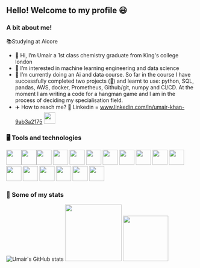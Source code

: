 ## Hello! Welcome to my profile :smiley:
### A bit about me!
:books:Studying at Aicore

- 👋 Hi, I’m Umair a 1st class chemistry graduate from King's college london
- 👀 I’m interested in machine learning engineering and data science
- 🌱 I’m currently doing an Ai and data course. So far in the course I have successfully completed two projects (:dancer:) and learnt to use: python, SQL, pandas, AWS, docker, Prometheus, Github/git, numpy and CI/CD. At the moment I am writing a code for a hangman game and I am in the process of deciding my specialisation field.
- :airplane: How to reach me?  :raised_hands:
Linkedin = www.linkedin.com/in/umair-khan-9ab3a2175 <img height=30 src="https://cdn.jsdelivr.net/gh/devicons/devicon/icons/linkedin/linkedin-original.svg" />
          

### :desktop_computer: Tools and technologies

<img height=40 src="https://cdn.jsdelivr.net/gh/devicons/devicon/icons/python/python-original.svg"/><img height=40 src="https://cdn.jsdelivr.net/gh/devicons/devicon/icons/git/git-plain.svg"/><img height=40 src="https://cdn.jsdelivr.net/gh/devicons/devicon/icons/github/github-original.svg"/>
<img height=40 src="https://cdn.jsdelivr.net/gh/devicons/devicon/icons/java/java-original.svg" />
<img height=40 src="https://cdn.jsdelivr.net/gh/devicons/devicon/icons/selenium/selenium-original.svg" />
<img height=40 src="https://cdn.jsdelivr.net/gh/devicons/devicon/icons/docker/docker-original.svg" />
<img height=40 src="https://cdn.jsdelivr.net/gh/devicons/devicon/icons/amazonwebservices/amazonwebservices-original.svg" />
<img height=40 src="https://cdn.jsdelivr.net/gh/devicons/devicon/icons/prometheus/prometheus-original.svg" />
<img height=40 src="https://cdn.jsdelivr.net/gh/devicons/devicon/icons/anaconda/anaconda-original.svg" />
<img height=40 src="https://cdn.jsdelivr.net/gh/devicons/devicon/icons/grafana/grafana-original.svg" />
<img height=40 src="https://cdn.jsdelivr.net/gh/devicons/devicon/icons/postgresql/postgresql-original.svg" />
<img height=40 src="https://cdn.jsdelivr.net/gh/devicons/devicon/icons/visualstudio/visualstudio-plain.svg" />
<img height=40 src="https://cdn.jsdelivr.net/gh/devicons/devicon/icons/linux/linux-original.svg" />
<img height=40 src="https://cdn.jsdelivr.net/gh/devicons/devicon/icons/numpy/numpy-original.svg" />
<img height=40 src="https://cdn.jsdelivr.net/gh/devicons/devicon/icons/pandas/pandas-original.svg" />
<img height=40 src="https://cdn.jsdelivr.net/gh/devicons/devicon/icons/opencv/opencv-original.svg" />
<img height=40 src="https://cdn.jsdelivr.net/gh/devicons/devicon/icons/tensorflow/tensorflow-original.svg" />
          
          

### :dancer: Some of my stats
![Umair's GitHub stats](https://github-readme-stats.vercel.app/api?username=umz-98&show_icons=true&theme=radical&hide=stars,issues,contribs)
<img height=150 src="https://github-readme-streak-stats.herokuapp.com/?user=umz-98&theme=radical&hide=stars,issues,contribs"/>
<img height=120 src="https://github-readme-stats.vercel.app/api/top-langs?username=umz-98&layout=compact&theme=radical&hide=stars,issues,contribs"/>

<!---
umz-98/umz-98 is a ✨ special ✨ repository because its `README.md` (this file) appears on your GitHub profile.
You can click the Preview link to take a look at your changes.
--->
